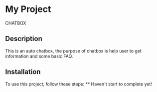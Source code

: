 # My Project
CHATBOX
## Description
This is an auto chatbox, the purpose of chatbox is help user to get information and some basic FAQ.
## Installation
To use this project, follow these steps:
** Haven't start to complete yet!

